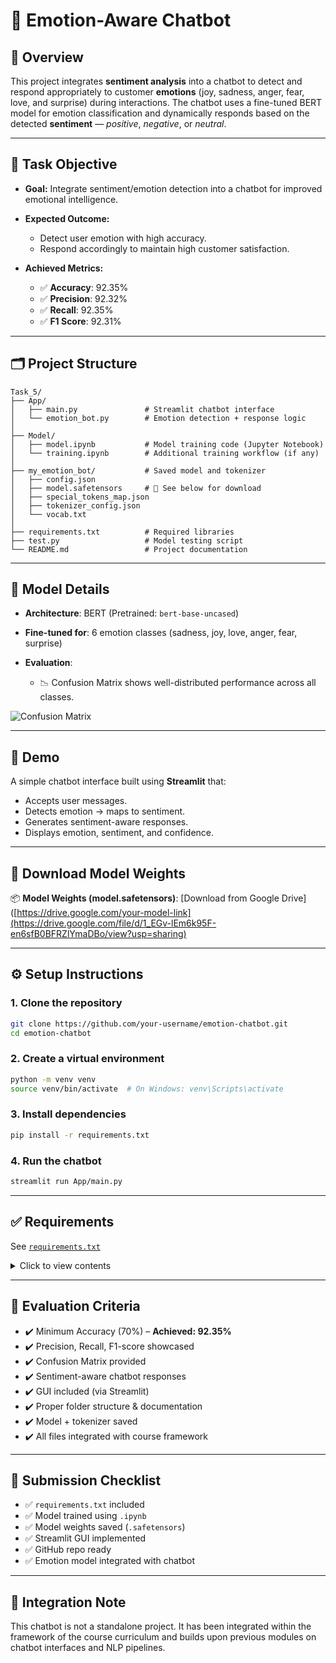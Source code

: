 
# 🤖 Emotion-Aware Chatbot

## 📌 Overview

This project integrates **sentiment analysis** into a chatbot to detect and respond appropriately to customer **emotions** (joy, sadness, anger, fear, love, and surprise) during interactions. The chatbot uses a fine-tuned BERT model for emotion classification and dynamically responds based on the detected **sentiment** — *positive*, *negative*, or *neutral*.

---

## 🎯 Task Objective

* **Goal:** Integrate sentiment/emotion detection into a chatbot for improved emotional intelligence.
* **Expected Outcome:**

  * Detect user emotion with high accuracy.
  * Respond accordingly to maintain high customer satisfaction.
* **Achieved Metrics:**

  * ✅ **Accuracy**: 92.35%
  * ✅ **Precision**: 92.32%
  * ✅ **Recall**: 92.35%
  * ✅ **F1 Score**: 92.31%

---

## 🗂 Project Structure

```
Task_5/
├── App/
│   ├── main.py               # Streamlit chatbot interface
│   └── emotion_bot.py        # Emotion detection + response logic
│
├── Model/
│   ├── model.ipynb           # Model training code (Jupyter Notebook)
│   └── training.ipynb        # Additional training workflow (if any)
│
├── my_emotion_bot/           # Saved model and tokenizer
│   ├── config.json
│   ├── model.safetensors     # 🔗 See below for download
│   ├── special_tokens_map.json
│   ├── tokenizer_config.json
│   └── vocab.txt
│
├── requirements.txt          # Required libraries
├── test.py                   # Model testing script
└── README.md                 # Project documentation
```

---

## 🧠 Model Details

* **Architecture**: BERT (Pretrained: `bert-base-uncased`)
* **Fine-tuned for**: 6 emotion classes (sadness, joy, love, anger, fear, surprise)
* **Evaluation**:

  * 📉 Confusion Matrix shows well-distributed performance across all classes.

![Confusion Matrix](my_emotion_bot/confusion_matrix.png) <!-- Or upload to GitHub and use a public link -->

---

## 🧪 Demo

A simple chatbot interface built using **Streamlit** that:

* Accepts user messages.
* Detects emotion → maps to sentiment.
* Generates sentiment-aware responses.
* Displays emotion, sentiment, and confidence.

---

## 💾 Download Model Weights

📦 **Model Weights (model.safetensors)**:
[Download from Google Drive]([https://drive.google.com/your-model-link](https://drive.google.com/file/d/1_EGv-lEm6k95F-en6sfB0BFRZlYmaDBo/view?usp=sharing) <!-- Replace with your actual model upload link -->

---

## ⚙️ Setup Instructions

### 1. Clone the repository

```bash
git clone https://github.com/your-username/emotion-chatbot.git
cd emotion-chatbot
```

### 2. Create a virtual environment

```bash
python -m venv venv
source venv/bin/activate  # On Windows: venv\Scripts\activate
```

### 3. Install dependencies

```bash
pip install -r requirements.txt
```

### 4. Run the chatbot

```bash
streamlit run App/main.py
```

---

## ✅ Requirements

See [`requirements.txt`](requirements.txt)

<details>
<summary>Click to view contents</summary>

```txt
transformers
torch
streamlit
numpy
```

</details>

---

## 🧪 Evaluation Criteria

* ✔️ Minimum Accuracy (70%) – **Achieved: 92.35%**
* ✔️ Precision, Recall, F1-score showcased
* ✔️ Confusion Matrix provided
* ✔️ Sentiment-aware chatbot responses
* ✔️ GUI included (via Streamlit)
* ✔️ Proper folder structure & documentation
* ✔️ Model + tokenizer saved
* ✔️ All files integrated with course framework

---

## 🔗 Submission Checklist

* ✅ `requirements.txt` included
* ✅ Model trained using `.ipynb`
* ✅ Model weights saved (`.safetensors`)
* ✅ Streamlit GUI implemented
* ✅ GitHub repo ready
* ✅ Emotion model integrated with chatbot

---

## 🔄 Integration Note

This chatbot is not a standalone project. It has been integrated within the framework of the course curriculum and builds upon previous modules on chatbot interfaces and NLP pipelines.

